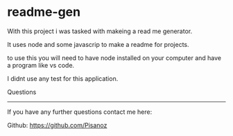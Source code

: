 # readme-gen

With this project i was tasked with makeing a read me generator.

It uses node and some javascrip to make a readme for projects.

to use this you will need to have node installed on your computer and have a program like vs code.

I didnt use any test for this application.



Questions
_______________________________________________________________________________________________________________________________
If you have any further questions contact me here:
 
 Github: https://github.com/Pisanoz
